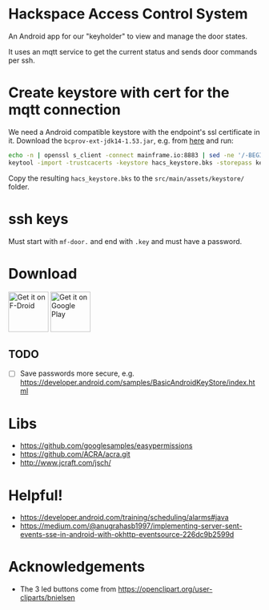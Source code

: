 # Hackspace Access Control System

An Android app for our "keyholder" to view and manage the door states.

It uses an mqtt service to get the current status and sends door commands per ssh.

# Create keystore with cert for the mqtt connection

We need a Android compatible keystore with the endpoint's ssl certificate in it. Download the `bcprov-ext-jdk14-1.53.jar`, e.g. from [here](http://repo2.maven.org/maven2/org/bouncycastle/bcprov-ext-jdk14/1.53/) and run:

```sh
echo -n | openssl s_client -connect mainframe.io:8883 | sed -ne '/-BEGIN CERTIFICATE-/,/-END CERTIFICATE-/p' > mqtt_mainframe.io.crt
keytool -import -trustcacerts -keystore hacs_keystore.bks -storepass keystorepw -noprompt -alias mqtt_mainframe -file mqtt_mainframe.io.crt -storetype BKS -providerClass org.bouncycastle.jce.provider.BouncyCastleProvider -providerpath bcprov-ext-jdk14-1.53.jar
```

Copy the resulting `hacs_keystore.bks` to the `src/main/assets/keystore/` folder.


# ssh keys

Must start with `mf-door.` and end with `.key` and must have a password.

# Download

[<img src="https://f-droid.org/badge/get-it-on.png"
      alt="Get it on F-Droid"
      height="80">](https://f-droid.org/packages/io.mainframe.hacs/)
[<img src="https://play.google.com/intl/en_us/badges/images/generic/en-play-badge.png"
      alt="Get it on Google Play"
      height="80">](https://play.google.com/store/apps/details?id=io.mainframe.hacs)
      
## TODO

* [ ] Save passwords more secure, e.g. https://developer.android.com/samples/BasicAndroidKeyStore/index.html

# Libs

* https://github.com/googlesamples/easypermissions
* https://github.com/ACRA/acra.git
* http://www.jcraft.com/jsch/

# Helpful!

* https://developer.android.com/training/scheduling/alarms#java
* https://medium.com/@anugrahasb1997/implementing-server-sent-events-sse-in-android-with-okhttp-eventsource-226dc9b2599d

# Acknowledgements

* The 3 led buttons come from https://openclipart.org/user-cliparts/bnielsen 
